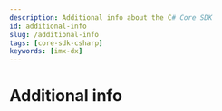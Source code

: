 ```yaml
---
description: Additional info about the C# Core SDK
id: additional-info
slug: /additional-info
tags: [core-sdk-csharp]
keywords: [imx-dx]
---
```


# Additional info